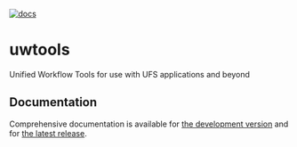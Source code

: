 [![docs](https://readthedocs.org/projects/uwtools/badge/?version=main)](https://uwtools.readthedocs.io/en/main/?badge=main)

# uwtools

Unified Workflow Tools for use with UFS applications and beyond

## Documentation

Comprehensive documentation is available for [the development version](https://uwtools.readthedocs.io/en/develop/) and for [the latest release](https://uwtools.readthedocs.io/en/main/).
